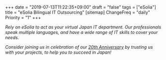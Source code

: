 +++
date = "2019-07-13T11:22:35+09:00"
draft = "false"
tags = ["eSolia"]
title = "eSolia Bilingual IT Outsourcing"
[sitemap]
  ChangeFreq = "daily"
  Priority = "1"
+++

_Rely on eSolia to act as your virtual Japan IT department. Our professionals speak multiple languages, and have a wide range of IT skills to cover your needs._  
  
_Consider joining us in celebration of our [20th Anniversary](/post/20th-anniversary/) by trusting us with your projects, to help you to succeed in Japan!_  
